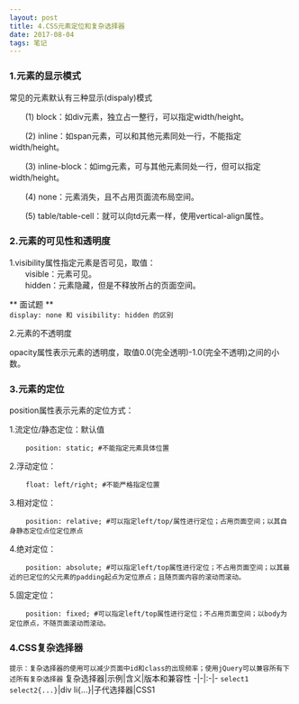 ```yaml
---
layout: post
title: 4.CSS元素定位和复杂选择器
date: 2017-08-04 
tags: 笔记   
---
```

### 1.元素的显示模式

常见的元素默认有三种显示(dispaly)模式

&emsp;&emsp;(1) block：如div元素，独立占一整行，可以指定width/height。

&emsp;&emsp;(2) inline：如span元素，可以和其他元素同处一行，不能指定width/height。

&emsp;&emsp;(3) inline-block：如img元素，可与其他元素同处一行，但可以指定width/height。

&emsp;&emsp;(4) none：元素消失，且不占用页面流布局空间。

&emsp;&emsp;(5) table/table-cell：就可以向td元素一样，使用vertical-align属性。

### 2.元素的可见性和透明度

1.visibility属性指定元素是否可见，取值：<br>
　　visible：元素可见。<br>
　　hidden：元素隐藏，但是不释放所占的页面空间。

** 面试题 **<br>
`display: none 和 visibility: hidden 的区别`

2.元素的不透明度

opacity属性表示元素的透明度，取值0.0(完全透明)-1.0(完全不透明)之间的小数。

### 3.元素的定位
position属性表示元素的定位方式：

1.流定位/静态定位：默认值
```
    position: static; #不能指定元素具体位置
```
2.浮动定位：
```
    float: left/right; #不能严格指定位置
```
3.相对定位：
```
    position: relative; #可以指定left/top/属性进行定位；占用页面空间；以其自身静态定位点位定位原点
```
4.绝对定位：
```
    position: absolute; #可以指定left/top属性进行定位；不占用页面空间；以其最近的已定位的父元素的padding起点为定位原点；且随页面内容的滚动而滚动。
```
5.固定定位：
```
    position: fixed; #可以指定left/top属性进行定位；不占用页面空间；以body为定位原点，不随页面滚动而滚动。
```

### 4.CSS复杂选择器
`提示：复杂选择器的使用可以减少页面中id和class的出现频率；使用jQuery可以兼容所有下述所有复杂选择器`
复杂选择器|示例|含义|版本和兼容性
-|-|:-|-
`select1 select2{...}`|div li{...}|子代选择器|CSS1